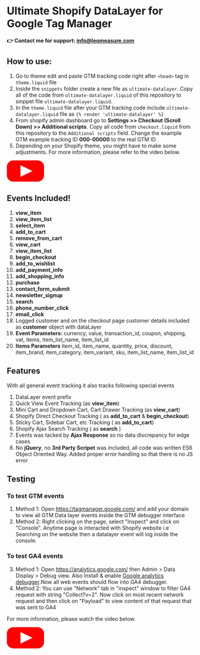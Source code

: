 # Ultimate Shopify DataLayer for Google Tag Manager
**👉 Contact me for support: info@leomeasure.com** 

## How to use: 
1. Go to theme edit and paste GTM tracking code right after `<head>` tag in `theme.liquid` file
2. Inside the `snippets` folder create a new file as `ultimate-datalayer`. Copy all of the code from `ultimate-datalayer.liquid` of this repository to sinppet file `ultimate-datalayer.liquid`.
3. In the `theme.liquid` file after your GTM tracking code include `ultimate-datalayer.liquid` file as `{% render 'ultimate-datalayer' %}`
4. From shopify admin dashboard go to **Settings >> Checkout (Scroll Down) >> Additional scripts**. Copy all code from `checkout.liquid` from this repository to the  `Additional scripts` field. Change the example GTM example tracking ID **000-00000** to the real GTM ID
5. Depending on your Shopify theme, you might have to make some adjustments. For more information, please refer to the video below.

<a href="https://youtu.be/98w-kEKLICQ" target="_blank"><img src="images/play-png.png" width="100"/></a>
### 


## Events Included! ##
1. **view_item**
2. **view_item_list**
3. **select_item**
4. **add_to_cart**
5. **remove_from_cart**
6. **view_cart**
7. **view_item_list**
8. **begin_checkout**
9. **add_to_wishlist**
10. **add_payment_info**
11. **add_shopping_info**
12. **purchase**
13. **contact_form_submit**
14. **newsletter_signup**
15. **search**
16. **phone_number_click**
17. **email_click**
18. Logged customer and on the checkout page customer details included as **customer** object with dataLayer
19. **Event Parameters:** currency, value, transaction_id, coupon, shipping, vat, items, item_list_name, item_list_id
20. **Items Parameters** item_id, item_name, quantity, price, discount, item_brand, item_category, item_variant, sku, item_list_name, item_list_id

## Features ##
With all general event tracking it also tracks following special events 
1. DataLayer event prefix
2. Quick View Event Tracking (as **view_item**)
3. Mini Cart and Dropdown Cart, Cart Drawer Tracking (as **view_cart**)
4. Shopify Direct Checkout Tracking ( as **add_to_cart** & **begin_checkout**)
5. Sticky Cart, Sidebar Cart, etc Tracking ( as **add_to_cart**)
6. Shopify Ajax Search Tracking ( as **search** )
7. Events was tacked by **Ajax Response** so no data discrepancy for edge cases
8. No **jQuery**, no **3rd Party Scripet** was included, all code was written ES6 Object Oriented Way. Added proper error handling so that there is no JS error

## Testing ##
### To test GTM events ###
1. Method 1: Open https://tagmanager.google.com/ and add your domain to view all GTM Data layer events inside the GTM debugger interface
2. Method 2: Right clicking on the page, select "Inspect" and click on "Console". Anytime page is interacted with Shopify website i.e Searching on the website then a datalayer event will log inside the console.
### To test GA4 events ###
3. Method 1: Open https://analytics.google.com/ then Admin > Data Display > Debug view. Also Install & enable <a href="https://chromewebstore.google.com/detail/google-analytics-debugger/jnkmfdileelhofjcijamephohjechhna" target="_blank">Google analytics debugger</a>.Now all web events should flow into GA4 debugger.
5. Method 2: You can use "Network" tab in "inspect" window to filter GA4 request with string "Collect?v=2". Now click on most recent network request and then click on "Payload" to view content of that request that was sent to GA4



For more information, please watch the video below.

<a href="https://youtu.be/98w-kEKLICQ" target="_blank"><img src="images/play-png.png" width="100"/></a>

